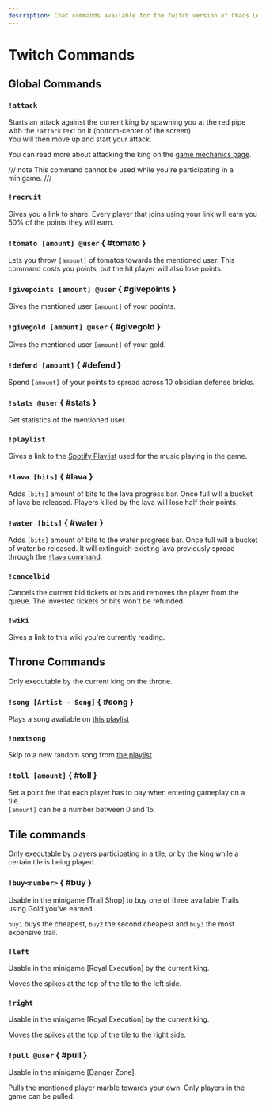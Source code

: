 ```yaml
---
description: Chat commands available for the Twitch version of Chaos League.
---
```


# Twitch Commands

## Global Commands

### `!attack`

Starts an attack against the current king by spawning you at the red pipe with the `!attack` text on it (bottom-center of the screen).  
You will then move up and start your attack.

You can read more about attacking the king on the [game mechanics page](../mechanics/index.md).

/// note
This command cannot be used while you're participating in a minigame.
///

### `!recruit`

Gives you a link to share. Every player that joins using your link will earn you 50% of the points they will earn.

### `!tomato [amount] @user` { #tomato }

Lets you throw `[amount]` of tomatos towards the mentioned user. This command costs you points, but the hit player will also lose points.

### `!givepoints [amount] @user` { #givepoints }

Gives the mentioned user `[amount]` of your pooints.

### `!givegold [amount] @user` { #givegold }

Gives the mentioned user `[amount]` of your gold.

### `!defend [amount]` { #defend }

Spend `[amount]` of your points to spread across 10 obsidian defense bricks.

### `!stats @user` { #stats }

Get statistics of the mentioned user.

### `!playlist`

Gives a link to the [Spotify Playlist][song-playlist] used for the music playing in the game.

### `!lava [bits]` { #lava }

Adds `[bits]` amount of bits to the lava progress bar. Once full will a bucket of lava be released. Players killed by the lava will lose half their points.

### `!water [bits]` { #water }

Adds `[bits]` amount of bits to the water progress bar. Once full will a bucket of water be released. It will extinguish existing lava previously spread through the [`!lava` command](#lava).

### `!cancelbid`

Cancels the current bid tickets or bits and removes the player from the queue. The invested tickets or bits won't be refunded.

### `!wiki`

Gives a link to this wiki you're currently reading.

## Throne Commands

Only executable by the current king on the throne.

### `!song [Artist - Song]` { #song }

Plays a song available on [this playlist][song-playlist]

### `!nextsong`

Skip to a new random song from [the playlist][song-playlist]

### `!toll [amount]` { #toll }

Set a point fee that each player has to pay when entering gameplay on a tile.  
`[amount]` can be a number between 0 and 15.

## Tile commands

Only executable by players participating in a tile, or by the king while a certain tile is being played.

### `!buy<number>` { #buy }

Usable in the minigame [Trail Shop] to buy one of three available Trails using Gold you've earned.

`buy1` buys the cheapest, `buy2` the second cheapest and `buy3` the most expensive trail.

### `!left`

Usable in the minigame [Royal Execution] by the current king.

Moves the spikes at the top of the tile to the left side.

### `!right`

Usable in the minigame [Royal Execution] by the current king.

Moves the spikes at the top of the tile to the right side.

### `!pull @user` { #pull }

Usable in the minigame [Danger Zone].

Pulls the mentioned player marble towards your own. Only players in the game can be pulled.

[song-playlist]: https://open.spotify.com/playlist/5gdz9X9y9hpBOCjYo6TI31
